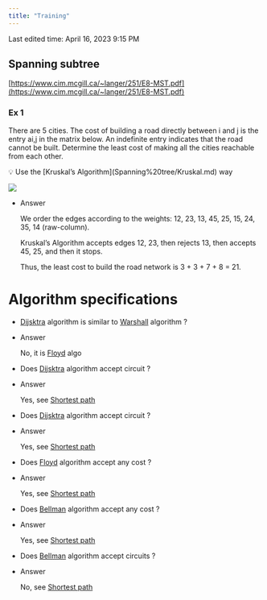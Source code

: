 ```yaml
---
title: "Training"
---
```

Last edited time: April 16, 2023 9:15 PM

## Spanning subtree

[https://www.cim.mcgill.ca/~langer/251/E8-MST.pdf](https://www.cim.mcgill.ca/~langer/251/E8-MST.pdf)

### Ex 1

There are 5 cities. The cost of building a road directly between i and j is the entry ai,j in the matrix below. An indefinite entry indicates that the road cannot be built. Determine the least cost of making all the cities reachable from each other.

<aside>
💡 Use the [Kruskal’s Algorithm](Spanning%20tree/Kruskal.md) way

</aside>

![](https://complex-systems-ai.com/wp-content/uploads/2020/11/Image5.png)

- Answer
    
    We order the edges according to the weights: 12, 23, 13, 45, 25, 15, 24, 35, 14 (raw-column).
    
    Kruskal’s Algorithm accepts edges 12, 23, then rejects 13, then accepts 45, 25, and then it stops.
    
    Thus, the least cost to build the road network is 3 + 3 + 7 + 8 = 21.
    

# Algorithm specifications

- [Dijsktra](Shortest%20path/Dijsktra.md) algorithm is similar to [Warshall](Warshall.md) algorithm ?
- Answer
    
    No, it is [Floyd](Shortest%20path/Floyd.md) algo
    

- Does [Dijsktra](Shortest%20path/Dijsktra.md) algorithm accept circuit ?
- Answer
    
    Yes, see [Shortest path](Shortest%20path.md)
    

- Does [Dijsktra](Shortest%20path/Dijsktra.md) algorithm accept circuit ?
- Answer
    
    Yes, see [Shortest path](Shortest%20path.md)
    

- Does [Floyd](Shortest%20path/Floyd.md) algorithm accept any cost ?
- Answer
    
    Yes, see [Shortest path](Shortest%20path.md)
    

- Does [Bellman](Shortest%20path/Bellmann%20%F0%9F%94%94%F0%9F%A7%91%E2%80%8D%F0%9F%92%BC.md) algorithm accept any cost ?
- Answer
    
    Yes, see [Shortest path](Shortest%20path.md)
    

- Does [Bellman](Shortest%20path/Bellmann%20%F0%9F%94%94%F0%9F%A7%91%E2%80%8D%F0%9F%92%BC.md) algorithm accept circuits ?
- Answer
    
    No, see [Shortest path](Shortest%20path.md)
